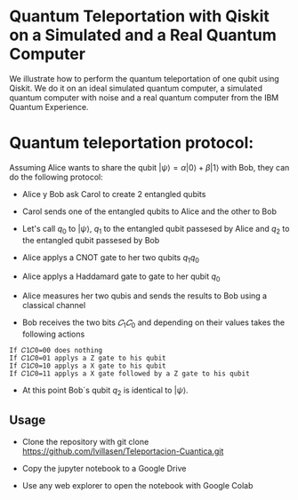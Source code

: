 # Quantum Teleportation with Qiskit on a Simulated and a Real Quantum Computer
We illustrate how to perform the quantum teleportation of one qubit using Qiskit. We do it on an ideal simulated quantum computer, a simulated quantum computer with noise and a real quantum computer from the IBM Quantum Experience.


# Quantum teleportation protocol:

Assuming Alice wants to share the qubit
$|\psi\rangle=\alpha|0\rangle + \beta|1\rangle$ with Bob, they can do the following protocol:

- Alice y Bob ask Carol to create 2 entangled qubits 

- Carol sends one of the entangled qubits to Alice and the other to Bob

- Let's call $q_0$ to $|\psi\rangle$, $q_1$ to the entangled qubit passesed by Alice and $q_2$ to the entangled qubit passesed by Bob

- Alice applys a CNOT gate to her two qubits $q_1q_0$

- Alice applys a Haddamard gate to gate to her qubit $q_0$

- Alice measures  her two qubis and sends the results to Bob using a classical channel


- Bob receives the two bits $𝐶_1𝐶_0$ and depending on their values takes the following actions
```
If 𝐶1𝐶0=00 does nothing
If 𝐶1𝐶0=01 applys a Z gate to his qubit 
If 𝐶1𝐶0=10 applys a X gate to his qubit 
If 𝐶1𝐶0=11 applys a X gate followed by a Z gate to his qubit 
```

- At this point Bob´s qubit $q_2$ is identical to $|\psi\rangle$. 



## Usage

- Clone the repository with git clone https://github.com/lvillasen/Teleportacion-Cuantica.git
 
- Copy the jupyter notebook to a Google Drive
 
- Use any web explorer to open the notebook with Google Colab
